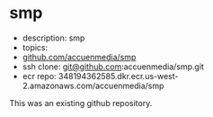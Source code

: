 # smp

- description: smp
- topics: 
- [github.com/accuenmedia/smp](https://github.com/accuenmedia/smp)
- ssh clone: git@github.com:accuenmedia/smp.git
- ecr repo: 348194362585.dkr.ecr.us-west-2.amazonaws.com/accuenmedia/smp


This was an existing github repository.